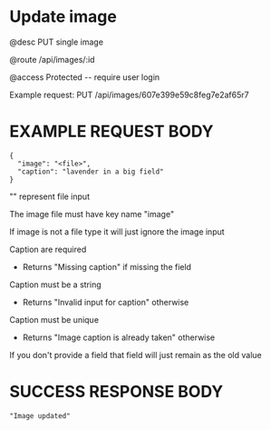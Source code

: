 # Update image
@desc PUT single image

@route /api/images/:id

@access Protected -- require user login

Example request: PUT /api/images/607e399e59c8feg7e2af65r7

# EXAMPLE REQUEST BODY
```
{
  "image": "<file>",
  "caption": "lavender in a big field"
}
```

"<file>" represent file input

The image file must have key name "image"

If image is not a file type it will just ignore the image input

Caption are required
- Returns "Missing caption" if missing the field

Caption must be a string
- Returns "Invalid input for caption" otherwise

Caption must be unique
- Returns "Image caption is already taken" otherwise

If you don't provide a field that field will just remain as the old value

# SUCCESS RESPONSE BODY
```
"Image updated"
```

